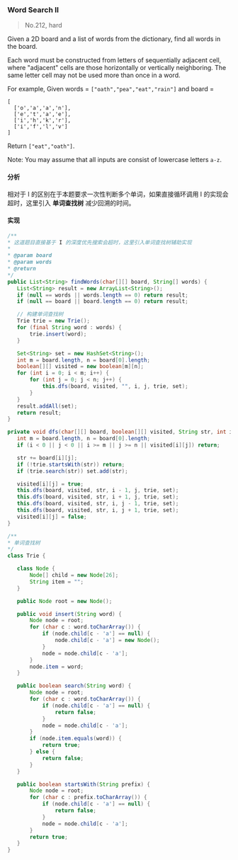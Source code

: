 ### Word Search II

> No.212, hard

Given a 2D board and a list of words from the dictionary, find all words in the board.

Each word must be constructed from letters of sequentially adjacent cell, where "adjacent" cells are those horizontally or vertically neighboring. The same letter cell may not be used more than once in a word.

For example, Given words = `["oath","pea","eat","rain"]` and board =

```
[
  ['o','a','a','n'],
  ['e','t','a','e'],
  ['i','h','k','r'],
  ['i','f','l','v']
]
```

Return `["eat","oath"]`.

Note: You may assume that all inputs are consist of lowercase letters `a-z`.

#### 分析

相对于 I 的区别在于本题要求一次性判断多个单词，如果直接循环调用 I 的实现会超时，这里引入 __单词查找树__ 减少回溯的时间。

#### 实现

```java
/**
* 这道题目直接基于 I 的深度优先搜索会超时，这里引入单词查找树辅助实现
*
* @param board
* @param words
* @return
*/
public List<String> findWords(char[][] board, String[] words) {
   List<String> result = new ArrayList<String>();
   if (null == words || words.length == 0) return result;
   if (null == board || board.length == 0) return result;

   // 构建单词查找树
   Trie trie = new Trie();
   for (final String word : words) {
       trie.insert(word);
   }

   Set<String> set = new HashSet<String>();
   int m = board.length, n = board[0].length;
   boolean[][] visited = new boolean[m][n];
   for (int i = 0; i < m; i++) {
       for (int j = 0; j < n; j++) {
           this.dfs(board, visited, "", i, j, trie, set);
       }
   }
   result.addAll(set);
   return result;
}

private void dfs(char[][] board, boolean[][] visited, String str, int i, int j, Trie trie, Set<String> set) {
   int m = board.length, n = board[0].length;
   if (i < 0 || j < 0 || i >= m || j >= n || visited[i][j]) return;

   str += board[i][j];
   if (!trie.startsWith(str)) return;
   if (trie.search(str)) set.add(str);

   visited[i][j] = true;
   this.dfs(board, visited, str, i - 1, j, trie, set);
   this.dfs(board, visited, str, i + 1, j, trie, set);
   this.dfs(board, visited, str, i, j - 1, trie, set);
   this.dfs(board, visited, str, i, j + 1, trie, set);
   visited[i][j] = false;
}

/**
* 单词查找树
*/
class Trie {

   class Node {
       Node[] child = new Node[26];
       String item = "";
   }

   public Node root = new Node();

   public void insert(String word) {
       Node node = root;
       for (char c : word.toCharArray()) {
           if (node.child[c - 'a'] == null) {
               node.child[c - 'a'] = new Node();
           }
           node = node.child[c - 'a'];
       }
       node.item = word;
   }

   public boolean search(String word) {
       Node node = root;
       for (char c : word.toCharArray()) {
           if (node.child[c - 'a'] == null) {
               return false;
           }
           node = node.child[c - 'a'];
       }
       if (node.item.equals(word)) {
           return true;
       } else {
           return false;
       }
   }

   public boolean startsWith(String prefix) {
       Node node = root;
       for (char c : prefix.toCharArray()) {
           if (node.child[c - 'a'] == null) {
               return false;
           }
           node = node.child[c - 'a'];
       }
       return true;
   }
}
```
